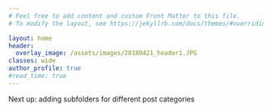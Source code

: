 ```yaml
---
# Feel free to add content and custom Front Matter to this file.
# To modify the layout, see https://jekyllrb.com/docs/themes/#overriding-theme-defaults

layout: home
header:
  overlay_image: /assets/images/20180421_header1.JPG
classes: wide 
author_profile: true
#read_time: true
---
```


Next up: adding subfolders for different post categories